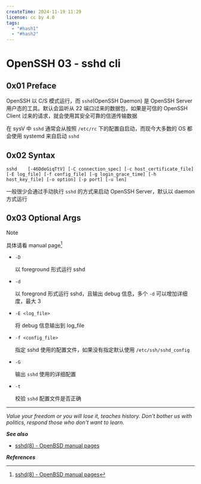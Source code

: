 ```yaml
---
createTime: 2024-11-19 11:29
license: cc by 4.0
tags:
  - "#hash1"
  - "#hash2"
---
```


# OpenSSH 03 - sshd cli

## 0x01 Preface

OpenSSH 以 C/S 模式运行，而 `sshd`(OpenSSH Daemon) 是 OpenSSH Server 用户态的工具。默认会监听从 22 端口过来的数据包，如果是可信的 OpenSSH Client 过来的请求，就会使用其安全可靠的信道传输数据

在 sysV 中 `sshd` 通常会从按照 `/etc/rc` 下的配置自启动，而现今大多数的 OS 都会使用 systemd 来自启动 `sshd`

## 0x02 Syntax

```
sshd 	[-46DdeGiqTtV] [-C connection_spec] [-c host_certificate_file] [-E log_file] [-f config_file] [-g login_grace_time] [-h host_key_file] [-o option] [-p port] [-u len]
```

一般很少会通过手动执行 `sshd` 的方式来启动 OpenSSH Server，默认以 daemon 方式运行

## 0x03 Optional Args

> [!note]
> 具体请看 manual page[^1]

- `-D`

	以 foreground 形式运行 sshd

- `-d`

	以 foregrond 形式运行 sshd，且输出 debug 信息，多个 `-d` 可以增加详细度，最大 3

- `-E <log_file>`

	将 debug 信息输出到 log_file

- `-f <config_file>`

	指定 sshd 使用的配置文件，如果没有指定默认使用 `/etc/ssh/sshd_config`

- `-G`

	输出 `sshd` 使用的详细配置

- `-t`

	校验 `sshd` 配置文件是否正确

---
*Value your freedom or you will lose it, teaches history. Don't bother us with politics, respond those who don't want to learn.*

***See also***

- [sshd(8) - OpenBSD manual pages](https://man.openbsd.org/sshd)


***References***

[^1]:[sshd(8) - OpenBSD manual pages](https://man.openbsd.org/sshd)

